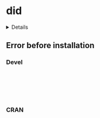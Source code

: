 # did

<details>

* Version: 
* GitHub: https://github.com/bcallaway11/BMisc
* Source code: NA
* Number of recursive dependencies: 0

</details>

## Error before installation

### Devel

```






```
### CRAN

```






```
